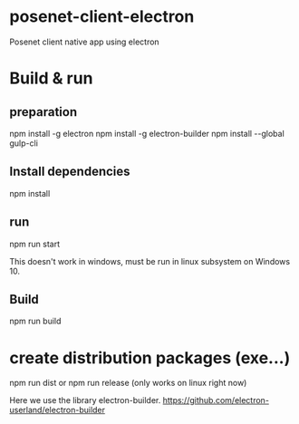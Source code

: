 # posenet-client-electron

Posenet client native app using electron

# Build & run

## preparation
npm install -g electron
npm install -g electron-builder
npm install --global gulp-cli

## Install dependencies
npm install

## run
npm run start

This doesn't work in windows, must be run in linux subsystem on Windows 10.


## Build
npm run build

# create distribution packages (exe...)
npm run dist
or 
npm run release (only works on linux right now)

Here we use the library electron-builder.
https://github.com/electron-userland/electron-builder
